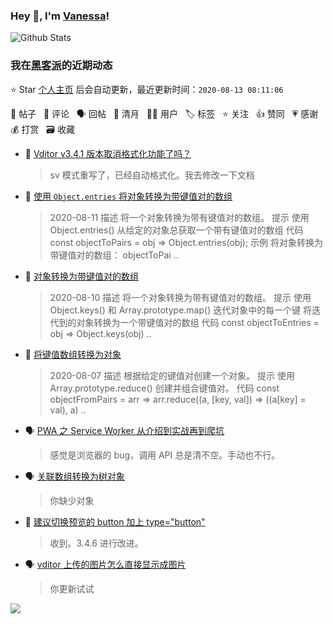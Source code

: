 ### Hey 👋, I'm [Vanessa](http://vanessa.b3log.org/)!

![Github Stats](https://github-readme-stats.vercel.app/api?username=Vanessa219&show_icons=true)

<!--events start -->

### 我在[黑客派](https://hacpai.com)的近期动态

⭐️ Star [个人主页](https://github.com/Vanessa219/Vanessa219) 后会自动更新，最近更新时间：`2020-08-13 08:11:06`

📝 帖子 &nbsp; 💬 评论 &nbsp; 🗣 回帖 &nbsp; 🌙 清月 &nbsp; 👨‍💻 用户 &nbsp; 🏷️ 标签 &nbsp; ⭐️ 关注 &nbsp; 👍 赞同 &nbsp; 💗 感谢 &nbsp; 💰 打赏 &nbsp; 🗃 收藏

* 💬 [Vditor v3.4.1 版本取消格式化功能了吗？](https://hacpai.com/article/1597203578598/comment/1597228082779#comments)

  > sv 模式重写了，已经自动格式化。我去修改一下文档
* 📝 [使用 `Object.entries` 将对象转换为带键值对的数组](https://hacpai.com/article/1597113741207)

  > 2020-08-11 描述 将一个对象转换为带有键值对的数组。 提示 使用 Object.entries() 从给定的对象总获取一个带有键值对的数组 代码 const objectToPairs = obj =&gt; Object.entries(obj); 示例 将对象转换为带键值对的数组： objectToPai ..
* 📝 [对象转换为带键值对的数组](https://hacpai.com/article/1597112858113)

  > 2020-08-10 描述 将一个对象转换为带有键值对的数组。 提示 使用 Object.keys() 和 Array.prototype.map() 迭代对象中的每一个键 将迭代到的对象转换为一个带键值对的数组 代码 const objectToEntries = obj =&gt; Object.keys(obj) ..
* 📝 [将键值数组转换为对象](https://hacpai.com/article/1597112256774)

  > 2020-08-07 描述 根据给定的键值对创建一个对象。 提示 使用 Array.prototype.reduce() 创建并组合键值对。 代码 const objectFromPairs = arr =&gt; arr.reduce((a, [key, val]) =&gt; ((a[key] = val), a) ..
* 🗣 [PWA 之 Service Worker 从介绍到实战再到爬坑](https://hacpai.com/article/1520483961387/comment/1596958753156#comments)

  > 感觉是浏览器的 bug，调用 API 总是清不空。手动也不行。
* 🗣 [关联数组转换为树对象](https://hacpai.com/article/1596676537177/comment/1596970629315#comments)

  > 你缺少对象
* 💬 [建议切换预览的 button 加上 type="button"](https://hacpai.com/article/1596858515597/comment/1596865757443#comments)

  > 收到。3.4.6 进行改进。
* 🗣 [vditor 上传的图片怎么直接显示成图片](https://hacpai.com/article/1596703358584/comment/1596796086535#comments)

  > 你更新试试


<!--events end -->

<a title="Hits" target="_blank" href="https://github.com/Vanessa219/Vanessa219"><img src="https://hits.b3log.org/Vanessa219/Vanessa219.svg"></a>
